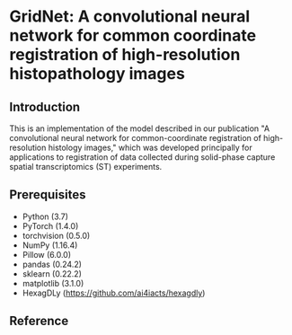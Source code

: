 # GridNet: A convolutional neural network for common coordinate registration of high-resolution histopathology images

## Introduction
This is an implementation of the model described in our publication "A convolutional neural network for common-coordinate registration of high-resolution histology images," which was developed principally for applications to registration of data collected during solid-phase capture spatial transcriptomics (ST) experiments.

## Prerequisites
* Python (3.7)
* PyTorch (1.4.0)
* torchvision (0.5.0)
* NumPy (1.16.4)
* Pillow (6.0.0)
* pandas (0.24.2)
* sklearn (0.22.2)
* matplotlib (3.1.0)
* HexagDLy (https://github.com/ai4iacts/hexagdly)

## Reference

